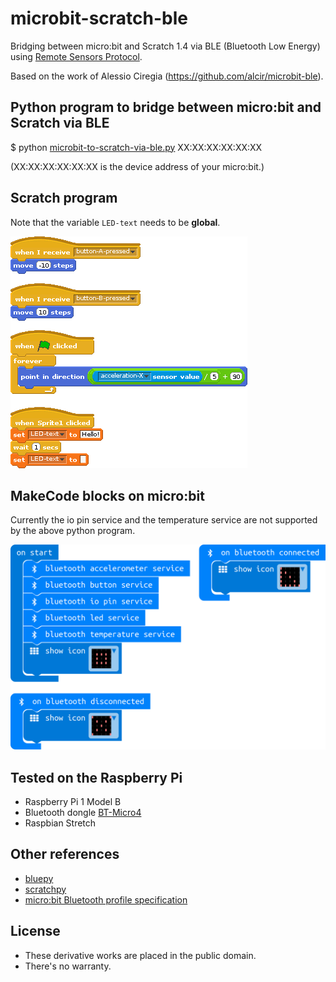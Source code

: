 # microbit-scratch-ble
Bridging between micro:bit and Scratch 1.4 via BLE (Bluetooth Low Energy) using [Remote Sensors Protocol](https://en.scratch-wiki.info/wiki/Remote_Sensors_Protocol).

Based on the work of Alessio Ciregia (https://github.com/alcir/microbit-ble).

## Python program to bridge between micro:bit and Scratch via BLE
$ python [microbit-to-scratch-via-ble.py](/microbit-to-scratch-via-ble.py) XX:XX:XX:XX:XX:XX

(XX:XX:XX:XX:XX:XX is the device address of your micro:bit.)

## Scratch program
Note that the variable `LED-text` needs to be __global__.

![Scratch program](/scratch.gif)

## MakeCode blocks on micro:bit
Currently the io pin service and the temperature service are not supported by the above python program.

![Makecode blocks](/makecode.png)

## Tested on the Raspberry Pi
- Raspberry Pi 1 Model B
- Bluetooth dongle [BT-Micro4](https://www.planex.co.jp/products/bt-micro4/)
- Raspbian Stretch

## Other references
- [bluepy](https://github.com/IanHarvey/bluepy)
- [scratchpy](https://github.com/pilliq/scratchpy)
- [micro:bit Bluetooth profile specification](https://lancaster-university.github.io/microbit-docs/resources/bluetooth/bluetooth_profile.html)

## License
- These derivative works are placed in the public domain.
- There's no warranty.
